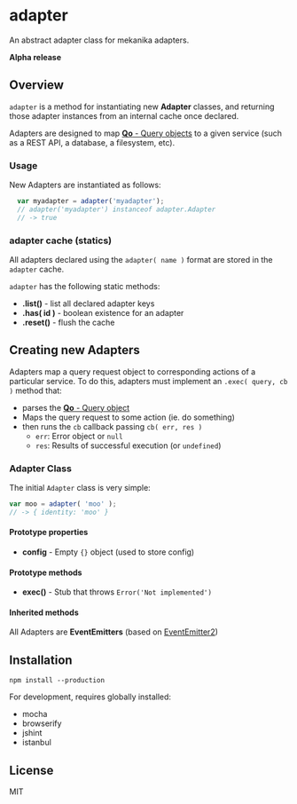 # adapter

An abstract adapter class for mekanika adapters.

**Alpha release**

## Overview

`adapter` is a method for instantiating new **Adapter** classes, and returning those adapter instances from an internal cache once declared.

Adapters are designed to map [**Qo** - Query objects](https://github.com/mekanika/qo) to a given service (such as a REST API, a database, a filesystem, etc).

### Usage

New Adapters are instantiated as follows:

```js
  var myadapter = adapter('myadapter');
  // adapter('myadapter') instanceof adapter.Adapter
  // -> true
```

### adapter cache (statics)

All adapters declared using the `adapter( name )` format are stored in the `adapter` cache.

`adapter` has the following static methods:

  - **.list()** - list all declared adapter keys
  - **.has( id )** - boolean existence for an adapter
  - **.reset()** - flush the cache


## Creating new Adapters

Adapters map a query request object to corresponding actions of a particular service. To do this, adapters must implement an `.exec( query, cb )` method that:

  - parses the [**Qo** - Query object](https://github.com/mekanika/qo)
  - Maps the query request to some action (ie. do something)
  - then runs the `cb` callback passing `cb( err, res )`
      - `err`: Error object or `null`
      - `res`: Results of successful execution (or `undefined`)

### Adapter Class

The initial `Adapter` class is very simple:

```js
var moo = adapter( 'moo' );
// -> { identity: 'moo' }
```

#### Prototype properties

- **config** - Empty `{}` object (used to store config)

#### Prototype methods

- **exec()** - Stub that throws `Error('Not implemented')`

#### Inherited methods

All Adapters are **EventEmitters** (based on [EventEmitter2](https://github.com/hij1nx/EventEmitter2))


## Installation

    npm install --production

For development, requires globally installed:

- mocha
- browserify
- jshint
- istanbul


## License

MIT
